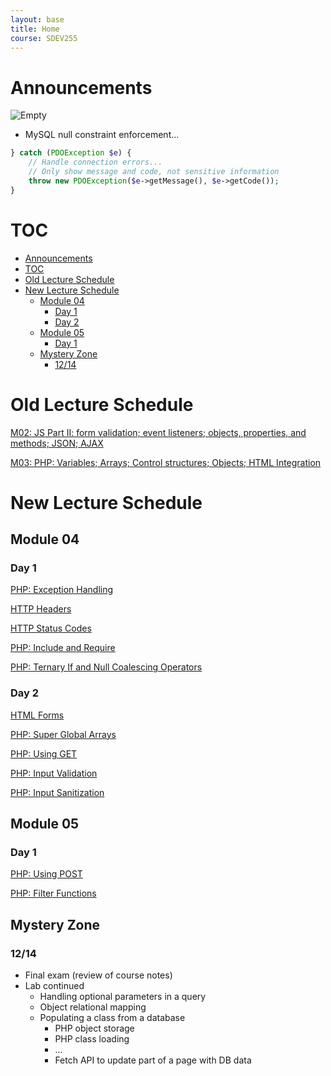 ```yaml
---
layout: base
title: Home
course: SDEV255
---
```


# Announcements

![Empty](https://encrypted-tbn0.gstatic.com/images?q=tbn:ANd9GcS1DRSnSPeoqsbaeBITkzKYK8rwadli-d-JcuREzOwcnx8-Zby_iVfQxargkOG1yv45TWg&usqp=CAU)

- MySQL null constraint enforcement...

```php
} catch (PDOException $e) {
    // Handle connection errors...
    // Only show message and code, not sensitive information
    throw new PDOException($e->getMessage(), $e->getCode());
}
```

# TOC

- [Announcements](#announcements)
- [TOC](#toc)
- [Old Lecture Schedule](#old-lecture-schedule)
- [New Lecture Schedule](#new-lecture-schedule)
  - [Module 04](#module-04)
    - [Day 1](#day-1)
    - [Day 2](#day-2)
  - [Module 05](#module-05)
    - [Day 1](#day-1-1)
  - [Mystery Zone](#mystery-zone)
    - [12/14](#1214)

# Old Lecture Schedule

[M02: JS Part II: form validation; event listeners; objects, properties, and methods; JSON; AJAX](m02.md)

[M03: PHP: Variables; Arrays; Control structures; Objects; HTML Integration](m03.md)

# New Lecture Schedule

## Module 04

### Day 1

[PHP: Exception Handling](php_exception_handling.md)

[HTTP Headers](php_http_headers.md)

[HTTP Status Codes](php_http_status_codes.md)

[PHP: Include and Require](php_include_require.md)

[PHP: Ternary If and Null Coalescing Operators](php_ternary_if_null_coalescing_operators.md)

### Day 2

[HTML Forms](../common/html_forms.md)

[PHP: Super Global Arrays](php_superglobal_arrays.md)

[PHP: Using GET](php_GET.md)

[PHP: Input Validation](php_input_validation.md)

[PHP: Input Sanitization](php_input_sanitization.md)

## Module 05

### Day 1

[PHP: Using POST](php_POST.md)

[PHP: Filter Functions](php_filter_functions.md)

## Mystery Zone

### 12/14

- Final exam (review of course notes)
- Lab continued
  - Handling optional parameters in a query
  - Object relational mapping
  - Populating a class from a database
    - PHP object storage
    - PHP class loading
    - ...
    - Fetch API to update part of a page with DB data
